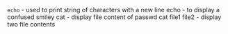 `echo` - used to print string of characters with a new line
echo - to display a confused smiley
cat - display file content of passwd
cat file1 file2 - display two file contents 
